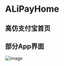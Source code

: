 # ALiPayHome

## 高仿支付宝首页

## 部分App界面

![image](https://github.com/cq1402272764/ALiPayHome/blob/master/Res/支付宝首页.png)

